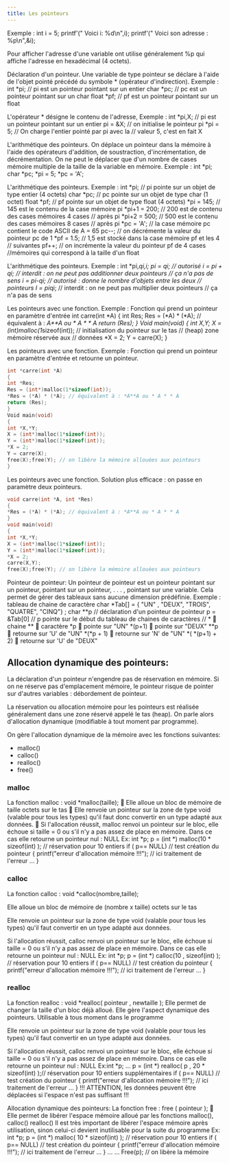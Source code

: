 ```yaml
---
title: Les pointeurs
---
```




Exemple :
int i = 5;
printf'(" Voici i: %d\n",i);
printf'(" Voici son adresse : %p\n",&i);

Pour afficher l'adresse d'une variable ont utilise généralement %p qui affiche l'adresse en hexadécimal (4 octets).


Déclaration d'un pointeur.
Une variable de type pointeur se déclare à l'aide de l'objet
pointé précédé du symbole * (opérateur d'indirection).
Exemple :
int *pi; // pi est un pointeur pointant sur un entier
char *pc; // pc est un pointeur pointant sur un char
float *pf; // pf est un pointeur pointant sur un float

L'opérateur * désigne le contenu de l'adresse,
Exemple :
int *pi,X; // pi est un pointeur pointant sur un entier
pi = &X; // on initialise le pointeur pi
*pi = 5; // On charge l'entier pointé par pi avec la // valeur 5,
c'est en fait X

L'arithmétique des pointeurs.
On déplace un pointeur dans la mémoire à l'aide des opérateurs d'addition, de soustraction, d'incrémentation, de décrémentation.
On ne peut le déplacer que d'un nombre de cases mémoire multiple de la taille de la variable en mémoire.
Exemple :
int *pi;
char *pc;
*pi = 5;
*pc = 'A';

L'arithmétique des pointeurs.
Exemple :
int *pi; // pi pointe sur un objet de type entier (4 octets)
char *pc; // pc pointe sur un objet de type char (1 octet)
float *pf; // pf pointe sur un objet de type float (4 octets)
*pi = 145; // 145 est le contenu de la case mémoire pi
*pi+1 = 200; // 200 est de contenu des cases mémoires 4 cases
// après pi
*pi+2 = 500; // 500 est le contenu des cases mémoires 8 cases
// après pi
*pc = 'A'; // la case mémoire pc contient le code ASCII de A = 65
pc--; // on décrémente la valeur du pointeur pc de 1
*pf = 1.5; // 1,5 est stocké dans la case mémoire pf et les 4
// suivantes
pf++; // on incrémente la valeur du pointeur pf de 4 cases
//mémoires qui correspond à la taille d'un float

L'arithmétique des pointeurs.
Exemple :
int *pi,*qi,i;
pi = qi; // autorisé
i = pi + qi; // interdit : on ne peut pas additionner deux pointeurs
// ça n'a pas de sens
i = pi-qi; // autorisé : donne le nombre d'objets entre les deux
// pointeurs
I = pi*qi; // interdit : on ne peut pas multiplier deux pointeurs
// ça n'a pas de sens

Les pointeurs avec une fonction.
Exemple : Fonction qui prend un pointeur en paramètre d'entrée
int carre(int *A)
{
int Res;
Res = (*A) * (*A); // équivalent à : *A**A ou * A * * A
return (Res);
}
Void main(void)
{
int *X,Y;
X = (int*)malloc(1*sizeof(int)); // initialisation du pointeur sur le tas
// (heap) zone mémoire réservée aux
// données
*X = 2;
Y = carre(X);
}

Les pointeurs avec une fonction.
Exemple : Fonction qui prend un pointeur en paramètre d'entrée et retourne un pointeur.

```C
int *carre(int *A)
{
int *Res;
Res = (int*)malloc(1*sizeof(int));
*Res = (*A) * (*A); // équivalent à : *A**A ou * A * * A
return (Res);
}
Void main(void)
{
int *X,*Y;
X = (int*)malloc(1*sizeof(int));
Y = (int*)malloc(1*sizeof(int));
*X = 2;
Y = carre(X);
free(X);free(Y); // on libère la mémoire allouées aux pointeurs
}
```

Les pointeurs avec une fonction.
Solution plus efficace : on passe en paramètre deux pointeurs.

```C
void carre(int *A, int *Res)
{
*Res = (*A) * (*A); // équivalent à : *A**A ou * A * * A
}
void main(void)
{
int *X,*Y;
X = (int*)malloc(1*sizeof(int));
Y = (int*)malloc(1*sizeof(int));
*X = 2;
carre(X,Y);
free(X);free(Y); // on libère la mémoire allouées aux pointeurs
```



Pointeur de pointeur:
Un pointeur de pointeur est un pointeur pointant sur un pointeur, pointant sur
un pointeur, . . . , pointant sur une variable. Cela permet de gérer des
tableaux sans aucune dimension prédéfinie.
Exemple : tableau de chaine de caractère
char *Tab[] = { "UN" , "DEUX", "TROIS", "QUATRE", "CINQ"} ;
char **p // déclaration d'un pointeur de pointeur
p = &Tab[0] // p pointe sur le début du tableau de chaines de caractères
// *  chaine **  caractère
*p  pointe sur "UN"
*(p+1)  pointe sur "DEUX"
**p  retourne sur 'U' de "UN"
*(*p + 1)  retourne sur 'N' de "UN"
*( *(p+1) + 2)  retourne sur 'U' de "DEUX"

## Allocation dynamique des pointeurs:

La déclaration d'un pointeur n'engendre pas de réservation en mémoire.
Si on ne réserve pas d'emplacement mémoire, le pointeur risque de pointer
sur d'autres variables : débordement de pointeur.

La réservation ou allocation mémoire pour les pointeurs est réalisée généralement dans une zone réservé appelé le tas (heap). On parle alors
d'allocation dynamique (modifiable à tout moment par programme).

On gère l'allocation dynamique de la mémoire avec les fonctions suivantes:
- malloc()
- calloc()
- realloc()
- free()


### malloc
La fonction malloc : void *malloc(taille);
 Elle alloue un bloc de mémoire de taille octets sur le tas
 Elle renvoie un pointeur sur la zone de type void (valable pour tous les
types) qu'il faut donc convertir en un type adapté aux données.
 Si l'allocation réussit, malloc renvoi un pointeur sur le bloc, elle échoue si
taille = 0 ou s'il n'y a pas assez de place en mémoire. Dans ce cas elle
retourne un pointeur nul : NULL
Ex:
int *p;
p = (int *) malloc(10 * sizeof(int) ); // réservation pour 10 entiers
if ( p== NULL) // test création du pointeur
{
printf("erreur d'allocation mémoire !!!");
// ici traitement de l'erreur ...
}

### calloc
La fonction calloc : void *calloc(nombre,taille);

Elle alloue un bloc de mémoire de (nombre x taille) octets sur le tas

Elle renvoie un pointeur sur la zone de type void (valable pour tous les
types) qu'il faut convertir en un type adapté aux données.

Si l'allocation réussit, calloc renvoi un pointeur sur le bloc, elle échoue si
taille = 0 ou s'il n'y a pas assez de place en mémoire. Dans ce cas elle
retourne un pointeur nul : NULL
Ex:
int *p;
p = (int *) calloc(10 , sizeof(int) ); // réservation pour 10 entiers
if ( p== NULL) // test création du pointeur
{
printf("erreur d'allocation mémoire !!!");
// ici traitement de l'erreur ...
}

### realloc
La fonction realloc : void *realloc( pointeur , newtaille );
Elle permet de changer la taille d'un bloc déjà alloué. Elle gère l'aspect
dynamique des pointeurs. Utilisable à tous moment dans le programme

Elle renvoie un pointeur sur la zone de type void (valable pour tous les
types) qu'il faut convertir en un type adapté aux données.

Si l'allocation réussit, calloc renvoi un pointeur sur le bloc, elle échoue si
taille = 0 ou s'il n'y a pas assez de place en mémoire. Dans ce cas elle
retourne un pointeur nul : NULL
Ex:int *p;
...
p = (int *) realloc( p , 20 * sizeof(int) );// réservation pour 10 entiers supplémentaires
if ( p== NULL) // test création du pointeur
{
printf("erreur d'allocation mémoire !!!");
// ici traitement de l'erreur ...
} !!! ATTENTION, les données peuvent être déplacées si l'espace n'est pas suffisant !!!

Allocation dynamique des pointeurs:
La fonction free : free ( pointeur );
 Elle permet de libérer l'espace mémoire alloué par les fonctions malloc(),
calloc() realloc()
Il est très important de libérer l'espace mémoire après utilisation, sinon
celui-ci devient inutilisable pour la suite du programme
Ex:
int *p;
p = (int *) malloc( 10 * sizeof(int) ); // réservation pour 10 entiers
if ( p== NULL) // test création du pointeur
{
printf("erreur d'allocation mémoire !!!");
// ici traitement de l'erreur ...
}
...
...
Free(p); // on libère la mémoire
